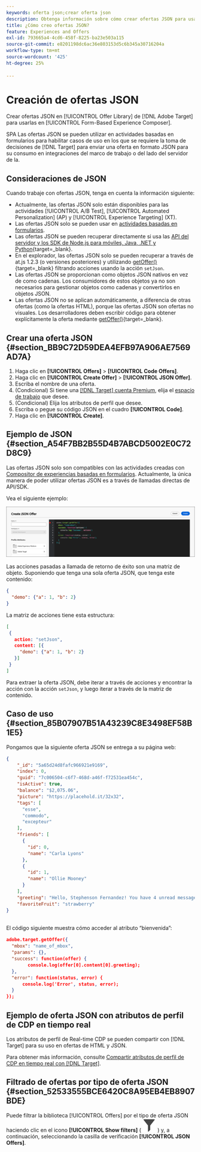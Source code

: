 ```yaml
---
keywords: oferta json;crear oferta json
description: Obtenga información sobre cómo crear ofertas JSON para usarlas en [!UICONTROL Form-Based Experience Composer].
title: ¿Cómo creo ofertas JSON?
feature: Experiences and Offers
exl-id: 793665a4-4cd6-458f-8225-ba23e503a115
source-git-commit: e8201198dc6ac36e803153d5c6b345a30716204a
workflow-type: tm+mt
source-wordcount: '425'
ht-degree: 25%

---
```


# Creación de ofertas JSON

Crear ofertas JSON en [!UICONTROL Offer Library] de [!DNL Adobe Target] para usarlas en [!UICONTROL Form-Based Experience Composer].

SPA Las ofertas JSON se pueden utilizar en actividades basadas en formularios para habilitar casos de uso en los que se requiere la toma de decisiones de [!DNL Target] para enviar una oferta en formato JSON para su consumo en integraciones del marco de trabajo o del lado del servidor de la.

## Consideraciones de JSON

Cuando trabaje con ofertas JSON, tenga en cuenta la información siguiente:

* Actualmente, las ofertas JSON solo están disponibles para las actividades [!UICONTROL A/B Test], [!UICONTROL Automated Personalization] (AP) y [!UICONTROL Experience Targeting] (XT).
* Las ofertas JSON solo se pueden usar en [actividades basadas en formularios](/help/main/c-experiences/form-experience-composer.md).
* Las ofertas JSON se pueden recuperar directamente si usa las [API del servidor y los SDK de Node.js para móviles, Java, .NET y Python](https://experienceleague.adobe.com/es/docs/target-dev/developer/server-side/server-side-overview){target=_blank}.
* En el explorador, las ofertas JSON solo se pueden recuperar a través de at.js 1.2.3 (o versiones posteriores) y utilizando [getOffer()](https://experienceleague.adobe.com/es/docs/target-dev/developer/client-side/at-js-implementation/functions-overview/adobe-target-getoffer){target=_blank} filtrando acciones usando la acción `setJson`.
* Las ofertas JSON se proporcionan como objetos JSON nativos en vez de como cadenas. Los consumidores de estos objetos ya no son necesarios para gestionar objetos como cadenas y convertirlos en objetos JSON.
* Las ofertas JSON no se aplican automáticamente, a diferencia de otras ofertas (como la ofertas HTML), porque las ofertas JSON son ofertas no visuales. Los desarrolladores deben escribir código para obtener explícitamente la oferta mediante [getOffer()](https://experienceleague.adobe.com/es/docs/target-dev/developer/client-side/at-js-implementation/functions-overview/adobe-target-getoffer){target=_blank}.

## Crear una oferta JSON {#section_BB9C72D59DEA4EFB97A906AE7569AD7A}

1. Haga clic en **[!UICONTROL Offers]** > **[!UICONTROL Code Offers]**.
1. Haga clic en **[!UICONTROL Create Offer]** > **[!UICONTROL JSON Offer]**.
1. Escriba el nombre de una oferta.
1. (Condicional) Si tiene una [[!DNL Target] cuenta Premium](/help/main/c-intro/intro.md#premium), elija el [espacio de trabajo](/help/main/administrating-target/c-user-management/property-channel/property-channel.md#workspace) que desee.
1. (Condicional) Elija los atributos de perfil que desee.
1. Escriba o pegue su código JSON en el cuadro **[!UICONTROL Code]**.
1. Haga clic en **[!UICONTROL Create]**.

## Ejemplo de JSON {#section_A54F7BB2B55D4B7ABCD5002E0C72D8C9}

Las ofertas JSON solo son compatibles con las actividades creadas con [Compositor de experiencias basadas en formularios](/help/main/c-experiences/form-experience-composer.md). Actualmente, la única manera de poder utilizar ofertas JSON es a través de llamadas directas de API/SDK.

Vea el siguiente ejemplo:

![Cuadro de diálogo Crear oferta JSON](/help/main/c-experiences/c-manage-content/assets/json-example.png)

Las acciones pasadas a llamada de retorno de éxito son una matriz de objeto. Suponiendo que tenga una sola oferta JSON, que tenga este contenido:

```json
{ 
  "demo": {"a": 1, "b": 2} 
}
```

La matriz de acciones tiene esta estructura:

```json
[ 
 { 
   action: "setJson", 
   content: [{ 
     "demo": {"a": 1, "b": 2} 
   }] 
 }  
]
```

Para extraer la oferta JSON, debe iterar a través de acciones y encontrar la acción con la acción `setJson`, y luego iterar a través de la matriz de contenido.

## Caso de uso {#section_85B07907B51A43239C8E3498EF58B1E5}

Pongamos que la siguiente oferta JSON se entrega a su página web:

```json
{ 
    "_id": "5a65d24d8fafc966921e9169", 
    "index": 0, 
    "guid": "7c006504-c6f7-468d-a46f-f72531ea454c", 
    "isActive": true, 
    "balance": "$2,075.06", 
    "picture": "https://placehold.it/32x32", 
    "tags": [ 
      "esse", 
      "commodo", 
      "excepteur"
    ], 
    "friends": [ 
      { 
        "id": 0, 
        "name": "Carla Lyons" 
      }, 
      { 
        "id": 1, 
        "name": "Ollie Mooney" 
      } 
    ], 
    "greeting": "Hello, Stephenson Fernandez! You have 4 unread messages.", 
    "favoriteFruit": "strawberry" 
} 
  
```

El código siguiente muestra cómo acceder al atributo “bienvenida”:

```json
adobe.target.getOffer({   
  "mbox": "name_of_mbox", 
  "params": {}, 
  "success": function(offer) {           
        console.log(offer[0].content[0].greeting); 
  },   
  "error": function(status, error) {           
      console.log('Error', status, error); 
  } 
});
```

## Ejemplo de oferta JSON con atributos de perfil de CDP en tiempo real

Los atributos de perfil de Real-time CDP se pueden compartir con [!DNL Target] para su uso en ofertas de HTML y JSON.

Para obtener más información, consulte [Compartir atributos de perfil de CDP en tiempo real con [!DNL Target]](/help/main/c-integrating-target-with-mac/integrating-with-rtcdp.md#rtcdp-profile-attributes).

## Filtrado de ofertas por tipo de oferta JSON {#section_52533555BCE6420C8A95EB4EB8907BDE}

Puede filtrar la biblioteca [!UICONTROL Offers] por el tipo de oferta JSON haciendo clic en el icono **[!UICONTROL Show filters]** ( ![Mostrar icono de filtros](/help/main/assets/icons/Filter.svg) ) y, a continuación, seleccionando la casilla de verificación **[!UICONTROL JSON Offers]**.
